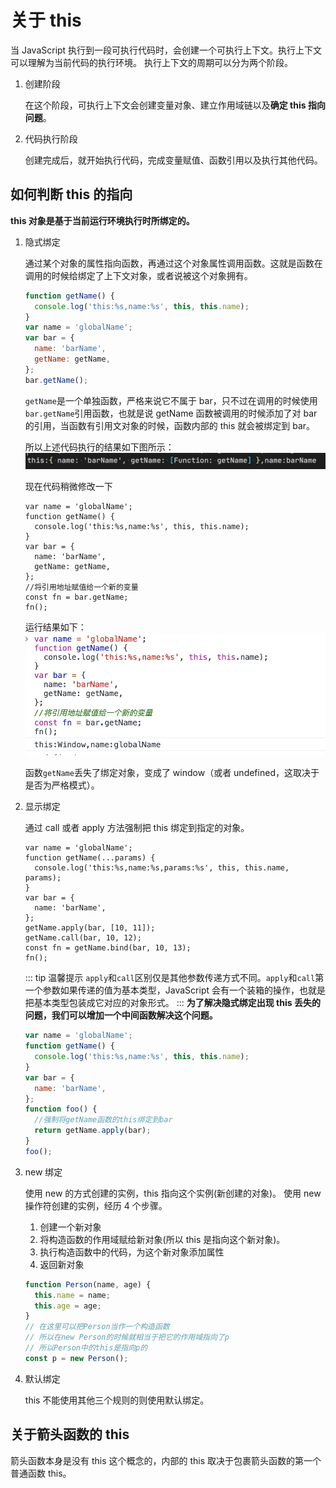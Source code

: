 # 关于 this

当 JavaScript 执行到一段可执行代码时，会创建一个可执行上下文。执行上下文可以理解为当前代码的执行环境。
执行上下文的周期可以分为两个阶段。

1. 创建阶段

   在这个阶段，可执行上下文会创建变量对象、建立作用域链以及**确定 this 指向问题**。

1. 代码执行阶段

   创建完成后，就开始执行代码，完成变量赋值、函数引用以及执行其他代码。

## 如何判断 this 的指向

**this 对象是基于当前运行环境执行时所绑定的。**

1. 隐式绑定

   通过某个对象的属性指向函数，再通过这个对象属性调用函数。这就是函数在调用的时候给绑定了上下文对象，或者说被这个对象拥有。

   ```js
   function getName() {
     console.log('this:%s,name:%s', this, this.name);
   }
   var name = 'globalName';
   var bar = {
     name: 'barName',
     getName: getName,
   };
   bar.getName();
   ```

   `getName`是一个单独函数，严格来说它不属于 bar，只不过在调用的时候使用`bar.getName`引用函数，也就是说 getName 函数被调用的时候添加了对 bar 的引用，当函数有引用文对象的时候，函数内部的 this 就会被绑定到 bar。

   所以上述代码执行的结果如下图所示：
   !['运行结果'](/image/0723/0723_01.png)

   现在代码稍微修改一下

   ```js{10}
   var name = 'globalName';
   function getName() {
     console.log('this:%s,name:%s', this, this.name);
   }
   var bar = {
     name: 'barName',
     getName: getName,
   };
   //将引用地址赋值给一个新的变量
   const fn = bar.getName;
   fn();
   ```

   运行结果如下：
   !['运行结果'](/image/0723/0723_02.png)

   函数`getName`丢失了绑定对象，变成了 window（或者 undefined，这取决于是否为严格模式）。

1. 显示绑定

   通过 call 或者 apply 方法强制把 this 绑定到指定的对象。

   ```js{8,9,10,11}
   var name = 'globalName';
   function getName(...params) {
     console.log('this:%s,name:%s,params:%s', this, this.name, params);
   }
   var bar = {
     name: 'barName',
   };
   getName.apply(bar, [10, 11]);
   getName.call(bar, 10, 12);
   const fn = getName.bind(bar, 10, 13);
   fn();
   ```

   ::: tip 温馨提示
   `apply`和`call`区别仅是其他参数传递方式不同。`apply`和`call`第一个参数如果传递的值为基本类型，JavaScript 会有一个装箱的操作，也就是把基本类型包装成它对应的对象形式。
   :::
   **为了解决隐式绑定出现 this 丢失的问题，我们可以增加一个中间函数解决这个问题。**

   ```js
   var name = 'globalName';
   function getName() {
     console.log('this:%s,name:%s', this, this.name);
   }
   var bar = {
     name: 'barName',
   };
   function foo() {
     //强制将getName函数的this绑定到bar
     return getName.apply(bar);
   }
   foo();
   ```

1. new 绑定

   使用 new 的方式创建的实例，this 指向这个实例(新创建的对象)。
   使用 new 操作符创建的实例，经历 4 个步骤。

   1. 创建一个新对象
   1. 将构造函数的作用域赋给新对象(所以 this 是指向这个新对象)。
   1. 执行构造函数中的代码，为这个新对象添加属性
   1. 返回新对象

   ```js
   function Person(name, age) {
     this.name = name;
     this.age = age;
   }
   // 在这里可以把Person当作一个构造函数
   // 所以在new Person的时候就相当于把它的作用域指向了p
   // 所以Person中的this是指向p的
   const p = new Person();
   ```

1. 默认绑定

   this 不能使用其他三个规则的则使用默认绑定。

## 关于箭头函数的 this

箭头函数本身是没有 this 这个概念的，内部的 this 取决于包裹箭头函数的第一个普通函数 this。

